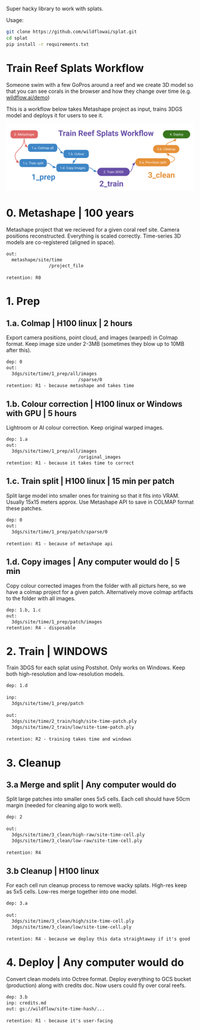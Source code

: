 Super hacky library to work with splats.

Usage:

```sh
git clone https://github.com/wildflowai/splat.git
cd splat
pip install -r requirements.txt
```

# Train Reef Splats Workflow

Someone swim with a few GoPros around a reef and we create 3D model so that you can see corals in the browser and how they change over time (e.g. [wildflow.ai/demo](https://wildflow.ai/demo))

This is a workflow below takes Metashape project as input, trains 3DGS model and deploys it for users to see it.

![](/images/wildflow-3dgs-wf.png)

# 0. Metashape | 100 years

Metashape project that we recieved for a given coral reef site. Camera positions reconstructed. Everything is scaled correctly. Time-series 3D models are co-registered (aligned in space).

```
out:
  metashape/site/time
                /project_file

retention: R0
```

# 1. Prep

## 1.a. Colmap | H100 linux | 2 hours

Export camera positions, point cloud, and images (warped) in Colmap format. Keep image size under 2-3MB (sometimes they blow up to 10MB after this).

```
dep: 0
out:
  3dgs/site/time/1_prep/all/images
                           /sparse/0
retention: R1 - because metashape and takes time
```

## 1.b. Colour correction | H100 linux or Windows with GPU | 5 hours

Lightroom or AI colour correction. Keep original warped images.

```
dep: 1.a
out:
  3dgs/site/time/1_prep/all/images
                           /original_images
retention: R1 - because it takes time to correct
```

## 1.c. Train split | H100 linux | 15 min per patch

Split large model into smaller ones for training so that it fits into VRAM. Usually 15x15 meters approx. Use Metashape API to save in COLMAP format these patches.

```
dep: 0
out:
  3dgs/site/time/1_prep/patch/sparse/0

retention: R1 - because of metashape api
```

## 1.d. Copy images | Any computer would do | 5 min

Copy colour corrected images from the folder with all picturs here, so we have a colmap project for a given patch. Alternatively move colmap artifacts to the folder with all images.

```
dep: 1.b, 1.c
out:
  3dgs/site/time/1_prep/patch/images
retention: R4 - disposable
```

# 2. Train | WINDOWS

Train 3DGS for each splat using Postshot. Only works on Windows. Keep both high-resolution and low-resolution models.

```
dep: 1.d

inp:
  3dgs/site/time/1_prep/patch

out:
  3dgs/site/time/2_train/high/site-time-patch.ply
  3dgs/site/time/2_train/low/site-time-patch.ply

retention: R2 - training takes time and windows
```

# 3. Cleanup

## 3.a Merge and split | Any computer would do

Split large patches into smaller ones 5x5 cells. Each cell should have 50cm margin (needed for cleaning algo to work well).

```
dep: 2

out:
  3dgs/site/time/3_clean/high-raw/site-time-cell.ply
  3dgs/site/time/3_clean/low-raw/site-time-cell.ply

retention: R4
```

## 3.b Cleanup | H100 linux

For each cell run cleanup process to remove wacky splats.
High-res keep as 5x5 cells.
Low-res merge together into one model.

```
dep: 3.a

out:
  3dgs/site/time/3_clean/high/site-time-cell.ply
  3dgs/site/time/3_clean/low/site-time-cell.ply

retention: R4 - because we deploy this data straightaway if it's good
```

# 4. Deploy | Any computer would do

Convert clean models into Octree format. Deploy everything to GCS bucket (production) along with credits doc. Now users could fly over coral reefs.

```
dep: 3.b
inp: credits.md
out: gs://wildflow/site-time-hash/...

retention: R1 - because it's user-facing
```
